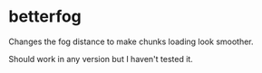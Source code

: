 # betterfog
Changes the fog distance to make chunks loading look smoother.

Should work in any version but I haven't tested it.
